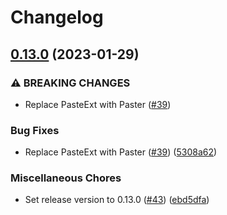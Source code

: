 # Changelog

## [0.13.0](https://github.com/MikuroXina/rich-sdl2-rust/compare/v0.12.1...v0.13.0) (2023-01-29)


### ⚠ BREAKING CHANGES

* Replace PasteExt with Paster ([#39](https://github.com/MikuroXina/rich-sdl2-rust/issues/39))

### Bug Fixes

* Replace PasteExt with Paster ([#39](https://github.com/MikuroXina/rich-sdl2-rust/issues/39)) ([5308a62](https://github.com/MikuroXina/rich-sdl2-rust/commit/5308a62a482c7df943a8cc7277256365b85cdc69))


### Miscellaneous Chores

* Set release version to 0.13.0 ([#43](https://github.com/MikuroXina/rich-sdl2-rust/issues/43)) ([ebd5dfa](https://github.com/MikuroXina/rich-sdl2-rust/commit/ebd5dfae61d7a76ca44b9e6889e1d265e9d6729e))
